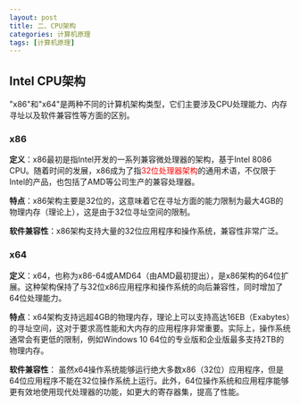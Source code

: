 ```yaml
---
layout: post
title: 二、CPU架构
categories: 计算机原理
tags: [计算机原理]
---
```


## Intel CPU架构

"x86"和"x64"是两种不同的计算机架构类型，它们主要涉及CPU处理能力、内存寻址以及软件兼容性等方面的区别。

### x86

**定义**：x86最初是指Intel开发的一系列兼容微处理器的架构，基于Intel 8086 CPU。随着时间的发展，x86成为了指<font color="red">32位处理器架构</font>的通用术语，不仅限于Intel的产品，也包括了AMD等公司生产的兼容处理器。

**特点**：x86架构主要是32位的，这意味着它在寻址方面的能力限制为最大4GB的物理内存（理论上），这是由于32位寻址空间的限制。

**软件兼容性**：x86架构支持大量的32位应用程序和操作系统，兼容性非常广泛。

### x64

**定义**：x64，也称为x86-64或AMD64（由AMD最初提出），是x86架构的64位扩展。这种架构保持了与32位x86应用程序和操作系统的向后兼容性，同时增加了64位处理能力。

**特点**：x64架构支持远超4GB的物理内存，理论上可以支持高达16EB（Exabytes）的寻址空间，这对于要求高性能和大内存的应用程序非常重要。实际上，操作系统通常会有更低的限制，例如Windows 10 64位的专业版和企业版最多支持2TB的物理内存。

**软件兼容性**： 虽然x64操作系统能够运行绝大多数x86（32位）应用程序，但是64位应用程序不能在32位操作系统上运行。此外，64位操作系统和应用程序能够更有效地使用现代处理器的功能，如更大的寄存器集，提高了性能。